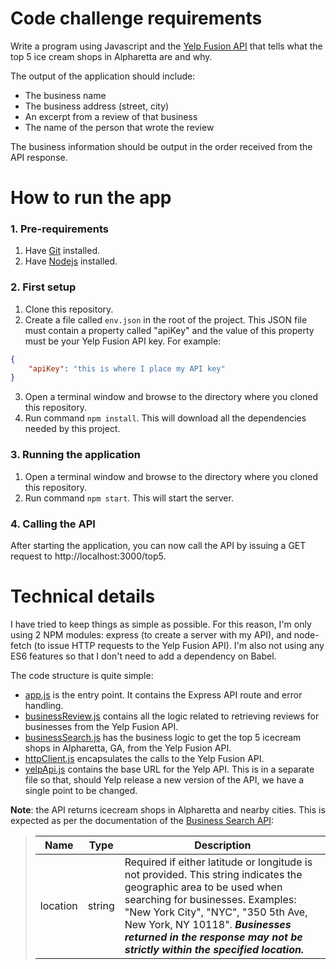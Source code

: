 # Code challenge requirements
Write a program using Javascript and the [Yelp Fusion API](https://www.yelp.com/fusion) that tells what the top 5 ice cream shops in Alpharetta are and why.

The output of the application should include:
* The business name
* The business address (street, city)
* An excerpt from a review of that business
* The name of the person that wrote the review

The business information should be output in the order received from the API response.

# How to run the app

### 1. Pre-requirements
1. Have [Git](https://git-scm.com/downloads) installed.
2. Have [Nodejs](https://nodejs.org/en/download/) installed.

### 2. First setup
1. Clone this repository.
2. Create a file called ``env.json`` in the root of the project. This JSON file must contain a property called "apiKey" and the value of this property must be your Yelp Fusion API key. For example:
```json
{
    "apiKey": "this is where I place my API key"
}
```
3. Open a terminal window and browse to the directory where you cloned this repository.
4. Run command ``npm install``. This will download all the dependencies needed by this project.

### 3. Running the application
1. Open a terminal window and browse to the directory where you cloned this repository.
2. Run command ``npm start``. This will start the server.

### 4. Calling the API
After starting the application, you can now call the API by issuing a GET request to http://localhost:3000/top5.

# Technical details
I have tried to keep things as simple as possible. For this reason, I'm only using 2 NPM modules: express (to create a server with my API), and node-fetch (to issue HTTP requests to the Yelp Fusion API).
I'm also not using any ES6 features so that I don't need to add a dependency on Babel.

The code structure is quite simple:
* [app.js](./src/app.js) is the entry point. It contains the Express API route and error handling.
* [businessReview.js](./src/businessReview.js) contains all the logic related to retrieving reviews for businesses from the Yelp Fusion API.
* [businessSearch.js](./src/businessSearch.js) has the business logic to get the top 5 icecream shops in Alpharetta, GA, from the Yelp Fusion API.
* [httpClient.js](./src/httpClient.js) encapsulates the calls to the Yelp Fusion API.
* [yelpApi.js](./src/yelpApi.js) contains the base URL for the Yelp API. This is in a separate file so that, should Yelp release a new version of the API, we have a single point to be changed.

**Note**: the API returns icecream shops in Alpharetta and nearby cities. This is expected as per the documentation of the [Business Search API](https://www.yelp.com/developers/documentation/v3/business_search):

>| Name     | Type   | Description |
>| -------- | ------ | ----------- |
>| location | string | Required if either latitude or longitude is not provided. This string indicates the geographic area to be used when searching for businesses. Examples: "New York City", "NYC", "350 5th Ave, New York, NY 10118". ***Businesses returned in the response may not be strictly within the specified location.*** |